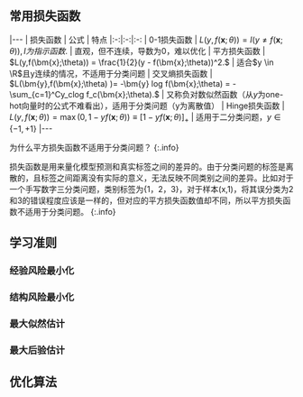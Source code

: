 
## 常用损失函数

|---
| 损失函数 | 公式 | 特点 
|:-:|:-:|:-:
| 0-1损失函数 | $L(y,f(\bm{x};\theta)) = I(y \neq f(\bm{x};\theta)), I为指示函数.$ | 直观，但不连续，导数为0，难以优化
| 平方损失函数 | $L(y,f(\bm{x};\theta)) = \frac{1}{2}(y - f(\bm{x};\theta))^2.$ | 适合$y \in \R$且y连续的情况，不适用于分类问题
| 交叉熵损失函数 | $L(\bm{y},f(\bm{x};\theta) )= -\bm{y} log f(\bm{x};\theta) = - \sum_{c=1}^Cy_clog f_c(\bm{x};\theta).$ | 又称负对数似然函数（从$y$为one-hot向量时的公式不难看出），适用于分类问题（y为离散值）
| Hinge损失函数 | $L(y,f(\bm{x};\theta)) = \max (0,1-yf(\bm{x};\theta)) \equiv [1-yf(\bm{x};\theta)]_+$ | 适用于二分类问题，$y \in \{-1,+1\}$
|---

为什么平方损失函数不适用于分类问题？
{:.info}

损失函数是用来量化模型预测和真实标签之间的差异的。由于分类问题的标签是离散的，且标签之间距离没有实际的意义，无法反映不同类别之间的差异。比如对于一个手写数字三分类问题，类别标签为{1，2，3}，对于样本(x,1)，将其误分类为2和3的错误程度应该是一样的，但对应的平方损失函数值却不同，所以平方损失函数不适用于分类问题。
{:.info}

## 学习准则
### 经验风险最小化
### 结构风险最小化
### 最大似然估计
### 最大后验估计

## 优化算法
